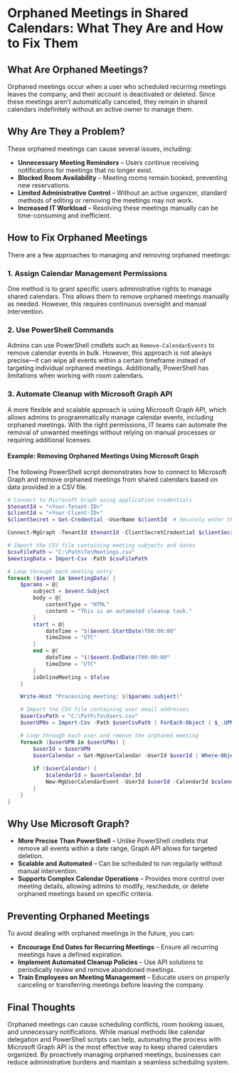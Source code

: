# Orphaned Meetings in Shared Calendars: What They Are and How to Fix Them

## What Are Orphaned Meetings?
Orphaned meetings occur when a user who scheduled recurring meetings leaves the company, and their account is deactivated or deleted. Since these meetings aren’t automatically canceled, they remain in shared calendars indefinitely without an active owner to manage them.

## Why Are They a Problem?
These orphaned meetings can cause several issues, including:

- **Unnecessary Meeting Reminders** – Users continue receiving notifications for meetings that no longer exist.
- **Blocked Room Availability** – Meeting rooms remain booked, preventing new reservations.
- **Limited Administrative Control** – Without an active organizer, standard methods of editing or removing the meetings may not work.
- **Increased IT Workload** – Resolving these meetings manually can be time-consuming and inefficient.

## How to Fix Orphaned Meetings
There are a few approaches to managing and removing orphaned meetings:

### 1. Assign Calendar Management Permissions
One method is to grant specific users administrative rights to manage shared calendars. This allows them to remove orphaned meetings manually as needed. However, this requires continuous oversight and manual intervention.

### 2. Use PowerShell Commands
Admins can use PowerShell cmdlets such as `Remove-CalendarEvents` to remove calendar events in bulk. However, this approach is not always precise—it can wipe all events within a certain timeframe instead of targeting individual orphaned meetings. Additionally, PowerShell has limitations when working with room calendars.

### 3. Automate Cleanup with Microsoft Graph API
A more flexible and scalable approach is using Microsoft Graph API, which allows admins to programmatically manage calendar events, including orphaned meetings. With the right permissions, IT teams can automate the removal of unwanted meetings without relying on manual processes or requiring additional licenses.

#### Example: Removing Orphaned Meetings Using Microsoft Graph
The following PowerShell script demonstrates how to connect to Microsoft Graph and remove orphaned meetings from shared calendars based on data provided in a CSV file.

```powershell
# Connect to Microsoft Graph using application credentials
$tenantId = "<Your-Tenant-ID>"
$clientId = "<Your-Client-ID>"
$clientSecret = Get-Credential -UserName $clientId  # Securely enter the client secret

Connect-MgGraph -TenantId $tenantId -ClientSecretCredential $clientSecret

# Import the CSV file containing meeting subjects and dates
$csvFilePath = "C:\Path\To\Meetings.csv"
$meetingData = Import-Csv -Path $csvFilePath 

# Loop through each meeting entry
foreach ($event in $meetingData) {
    $params = @{
        subject = $event.Subject
        body = @{
            contentType = "HTML"
            content = "This is an automated cleanup task."
        }
        start = @{
            dateTime = "$($event.StartDate)T00:00:00"
            timeZone = "UTC"
        }
        end = @{
            dateTime = "$($event.EndDate)T00:00:00"
            timeZone = "UTC"
        }
        isOnlineMeeting = $false
    }

    Write-Host "Processing meeting: $($params.subject)"

    # Import the CSV file containing user email addresses
    $userCsvPath = "C:\Path\To\Users.csv"
    $userUPNs = Import-Csv -Path $userCsvPath | ForEach-Object { $_.UPN }

    # Loop through each user and remove the orphaned meeting
    foreach ($userUPN in $userUPNs) {
        $userId = $userUPN
        $userCalendar = Get-MgUserCalendar -UserId $userId | Where-Object { $_.IsDefaultCalendar -eq $true }
        
        if ($userCalendar) {
            $calendarId = $userCalendar.Id
            New-MgUserCalendarEvent -UserId $userId -CalendarId $calendarId -BodyParameter $params
        }
    }
}

```` 
## Why Use Microsoft Graph?

- **More Precise Than PowerShell** – Unlike PowerShell cmdlets that remove all events within a date range, Graph API allows for targeted deletion.
- **Scalable and Automated** – Can be scheduled to run regularly without manual intervention.
- **Supports Complex Calendar Operations** – Provides more control over meeting details, allowing admins to modify, reschedule, or delete orphaned meetings based on specific criteria.

## Preventing Orphaned Meetings

To avoid dealing with orphaned meetings in the future, you can:

- **Encourage End Dates for Recurring Meetings** – Ensure all recurring meetings have a defined expiration.
- **Implement Automated Cleanup Policies** – Use API solutions to periodically review and remove abandoned meetings.
- **Train Employees on Meeting Management** – Educate users on properly canceling or transferring meetings before leaving the company.

## Final Thoughts

Orphaned meetings can cause scheduling conflicts, room booking issues, and unnecessary notifications. While manual methods like calendar delegation and PowerShell scripts can help, automating the process with Microsoft Graph API is the most effective way to keep shared calendars organized. By proactively managing orphaned meetings, businesses can reduce administrative burdens and maintain a seamless scheduling system.
